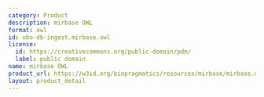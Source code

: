 ```yaml
---
category: Product
description: mirbase OWL
format: owl
id: obo-db-ingest.mirbase.owl
license:
  id: https://creativecommons.org/public-domain/pdm/
  label: public domain
name: mirbase OWL
product_url: https://w3id.org/biopragmatics/resources/mirbase/mirbase.owl
layout: product_detail
---
```

